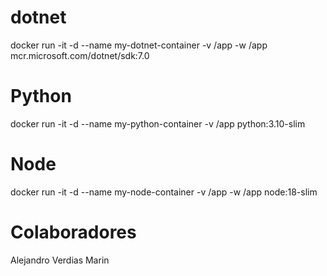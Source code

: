 
# dotnet
docker run -it -d --name my-dotnet-container -v /app -w /app mcr.microsoft.com/dotnet/sdk:7.0

# Python
docker run -it -d --name my-python-container -v /app python:3.10-slim

# Node
docker run -it -d --name my-node-container -v /app -w /app node:18-slim

# Colaboradores
Alejandro Verdias Marin